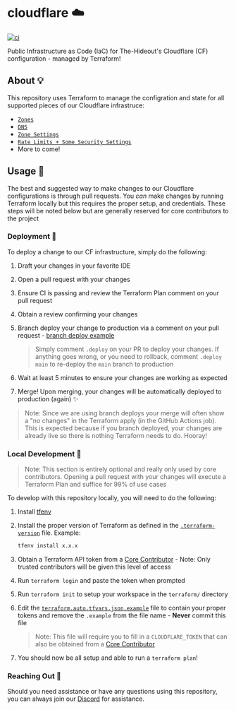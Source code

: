 # cloudflare ☁️


[![ci](https://github.com/the-hideout/cloudflare/actions/workflows/ci.yml/badge.svg)](https://github.com/the-hideout/cloudflare/actions/workflows/ci.yml)

Public Infrastructure as Code (IaC) for The-Hideout's Cloudflare (CF) configuration - managed by Terraform!

## About 💡

This repository uses Terraform to manage the configration and state for all supported pieces of our Cloudflare infrastruce:

- [`Zones`](terraform/zones.tf)
- [`DNS`](terraform/dns.tf)
- [`Zone Settings`](terraform/zone_settings.tf)
- [`Rate Limits + Some Security Settings`](terraform/security.tf)
- More to come!

## Usage 🔨

The best and suggested way to make changes to our Cloudflare configurations is through pull requests. You *can* make changes by running Terraform locally but this requires the proper setup, and credentials. These steps will be noted below but are generally reserved for core contributors to the project

### Deployment 🚀

To deploy a change to our CF infrastructure, simply do the following:

1. Draft your changes in your favorite IDE
1. Open a pull request with your changes
1. Ensure CI is passing and review the Terraform Plan comment on your pull request
1. Obtain a review confirming your changes
1. Branch deploy your change to production via a comment on your pull request - [branch deploy example](https://github.com/the-hideout/cloudflare/pull/11)

   > Simply comment `.deploy` on your PR to deploy your changes. If anything goes wrong, or you need to rollback, comment `.deploy main` to re-deploy the `main` branch to production

1. Wait at least 5 minutes to ensure your changes are working as expected
1. Merge! Upon merging, your changes will be automatically deployed to production (again) ✨

> Note: Since we are using branch deploys your merge will often show a "no changes" in the Terraform apply (in the GitHub Actions job). This is expected because if you branch deployed, your changes are already live so there is nothing Terraform needs to do. Hooray!

### Local Development 🧱

> Note: This section is entirely optional and really only used by core contributors. Opening a pull request with your changes will execute a Terraform Plan and suffice for 99% of use cases

To develop with this repository locally, you will need to do the following:

1. Install [tfenv](https://github.com/tfutils/tfenv)
1. Install the proper version of Terraform as defined in the [`.terraform-version`](terraform/.terraform-version) file. Example:

    ```bash
    tfenv install x.x.x
    ```

1. Obtain a Terraform API token from a [Core Contributor](https://github.com/orgs/the-hideout/teams/core-contributors) - Note: Only trusted contributors will be given this level of access
1. Run `terraform login` and paste the token when prompted
1. Run `terraform init` to setup your workspace in the `terraform/` directory
1. Edit the [`terraform.auto.tfvars.json.example`](terraform/terraform.auto.tfvars.json.example) file to contain your proper tokens and remove the `.example` from the file name - **Never** commit this file

    > Note: This file will require you to fill in a `CLOUDFLARE_TOKEN` that can also be obtained from a [Core Contributor](https://github.com/orgs/the-hideout/teams/core-contributors)

1. You should now be all setup and able to run a `terraform plan`!

### Reaching Out 💬

Should you need assistance or have any questions using this repository, you can always join our [Discord](https://discord.gg/XPAsKGHSzH) for assistance.
